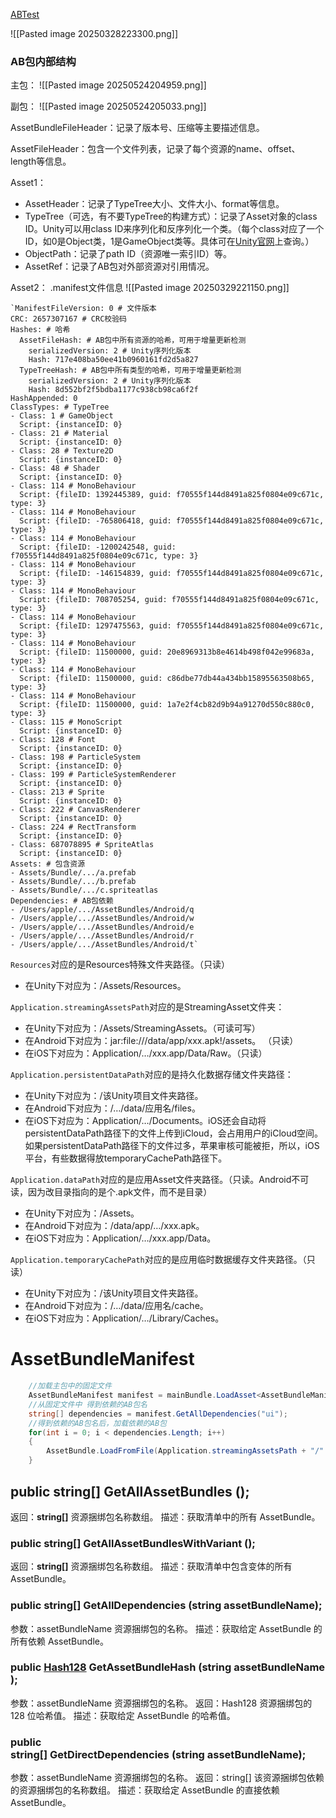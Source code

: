 [ABTest](file:///D:/Obsidian%20Unity/Unity/%E7%83%AD%E6%9B%B4%E6%96%B0%E6%96%B9%E6%A1%88/Assets/Scripts/ABTest.cs)


![[Pasted image 20250328223300.png]]

### AB包内部结构
主包：
![[Pasted image 20250524204959.png]]

副包：
![[Pasted image 20250524205033.png]]

AssetBundleFileHeader：记录了版本号、压缩等主要描述信息。

AssetFileHeader：包含一个文件列表，记录了每个资源的name、offset、length等信息。

Asset1：
- AssetHeader：记录了TypeTree大小、文件大小、format等信息。
- TypeTree（可选，有不要TypeTree的构建方式）：记录了Asset对象的class ID。Unity可以用class ID来序列化和反序列化一个类。（每个class对应了一个ID，如0是Object类，1是GameObject类等。具体可在[Unity官网](https://link.segmentfault.com/?enc=XWV10WjQs36A9dlnFy%2FAcg%3D%3D.zfwC3X8NAVtRxTV1xyCn6cshSnDSC6UFJBUykV4%2FKGM1zSABLtsQ8Lb11BMhjlnXaZBsqj8sIbOOb8Xsi3pXaQ%3D%3D)上查询。）
- ObjectPath：记录了path ID（资源唯一索引ID）等。
- AssetRef：记录了AB包对外部资源对引用情况。

Asset2：
.manifest文件信息
![[Pasted image 20250329221150.png]]

```
`ManifestFileVersion: 0 # 文件版本
CRC: 2657307167 # CRC校验码
Hashes: # 哈希
  AssetFileHash: # AB包中所有资源的哈希，可用于增量更新检测
    serializedVersion: 2 # Unity序列化版本
    Hash: 717e408ba50ee41b0960161fd2d5a827
  TypeTreeHash: # AB包中所有类型的哈希，可用于增量更新检测
    serializedVersion: 2 # Unity序列化版本
    Hash: 8d552bf2f5bdba1177c938cb98ca6f2f
HashAppended: 0
ClassTypes: # TypeTree
- Class: 1 # GameObject
  Script: {instanceID: 0}
- Class: 21 # Material
  Script: {instanceID: 0}
- Class: 28 # Texture2D
  Script: {instanceID: 0}
- Class: 48 # Shader
  Script: {instanceID: 0}
- Class: 114 # MonoBehaviour
  Script: {fileID: 1392445389, guid: f70555f144d8491a825f0804e09c671c, type: 3}
- Class: 114 # MonoBehaviour
  Script: {fileID: -765806418, guid: f70555f144d8491a825f0804e09c671c, type: 3}
- Class: 114 # MonoBehaviour
  Script: {fileID: -1200242548, guid: f70555f144d8491a825f0804e09c671c, type: 3}
- Class: 114 # MonoBehaviour
  Script: {fileID: -146154839, guid: f70555f144d8491a825f0804e09c671c, type: 3}
- Class: 114 # MonoBehaviour
  Script: {fileID: 708705254, guid: f70555f144d8491a825f0804e09c671c, type: 3}
- Class: 114 # MonoBehaviour
  Script: {fileID: 1297475563, guid: f70555f144d8491a825f0804e09c671c, type: 3}
- Class: 114 # MonoBehaviour
  Script: {fileID: 11500000, guid: 20e8969313b8e4614b498f042e99683a, type: 3}
- Class: 114 # MonoBehaviour
  Script: {fileID: 11500000, guid: c86dbe77db44a434bb15895563508b65, type: 3}
- Class: 114 # MonoBehaviour
  Script: {fileID: 11500000, guid: 1a7e2f4cb82d9b94a91270d550c880c0, type: 3}
- Class: 115 # MonoScript
  Script: {instanceID: 0}
- Class: 128 # Font
  Script: {instanceID: 0}
- Class: 198 # ParticleSystem
  Script: {instanceID: 0}
- Class: 199 # ParticleSystemRenderer
  Script: {instanceID: 0}
- Class: 213 # Sprite
  Script: {instanceID: 0}
- Class: 222 # CanvasRenderer
  Script: {instanceID: 0}
- Class: 224 # RectTransform
  Script: {instanceID: 0}
- Class: 687078895 # SpriteAtlas
  Script: {instanceID: 0}
Assets: # 包含资源
- Assets/Bundle/.../a.prefab
- Assets/Bundle/.../b.prefab
- Assets/Bundle/.../c.spriteatlas
Dependencies: # AB包依赖
- /Users/apple/.../AssetBundles/Android/q
- /Users/apple/.../AssetBundles/Android/w
- /Users/apple/.../AssetBundles/Android/e
- /Users/apple/.../AssetBundles/Android/r
- /Users/apple/.../AssetBundles/Android/t` 
```

`Resources`对应的是Resources特殊文件夹路径。（只读）
- 在Unity下对应为：/Assets/Resources。

`Application.streamingAssetsPath`对应的是StreamingAsset文件夹：
- 在Unity下对应为：/Assets/StreamingAssets。（可读可写）
- 在Android下对应为：jar:file:///data/app/xxx.apk!/assets。 （只读）
- 在iOS下对应为：Application/…/xxx.app/Data/Raw。（只读）

`Application.persistentDataPath`对应的是持久化数据存储文件夹路径：
- 在Unity下对应为：/该Unity项目文件夹路径。
- 在Android下对应为：/…/data/应用名/files。
- 在iOS下对应为：Application/…/Documents。iOS还会自动将persistentDataPath路径下的文件上传到iCloud，会占用用户的iCloud空间。如果persistentDataPath路径下的文件过多，苹果审核可能被拒，所以，iOS平台，有些数据得放temporaryCachePath路径下。

`Application.dataPath`对应的是应用Asset文件夹路径。（只读。Android不可读，因为改目录指向的是个.apk文件，而不是目录）
- 在Unity下对应为：/Assets。
- 在Android下对应为：/data/app/…/xxx.apk。
- 在iOS下对应为：Application/…/xxx.app/Data。

`Application.temporaryCachePath`对应的是应用临时数据缓存文件夹路径。（只读）
- 在Unity下对应为：/该Unity项目文件夹路径。
- 在Android下对应为：/…/data/应用名/cache。
- 在iOS下对应为：Application/…/Library/Caches。

# AssetBundleManifest
```cs
    //加载主包中的固定文件
	AssetBundleManifest manifest = mainBundle.LoadAsset<AssetBundleManifest>("AssetBundleManifest");
    //从固定文件中 得到依赖的AB包名
    string[] dependencies = manifest.GetAllDependencies("ui");
    //得到依赖的AB包名后，加载依赖的AB包
    for(int i = 0; i < dependencies.Length; i++)
    {
        AssetBundle.LoadFromFile(Application.streamingAssetsPath + "/" + dependencies[i]);
    }
```
## public string[] GetAllAssetBundles ();
返回：**string[]** 资源捆绑包名称数组。
描述：获取清单中的所有 AssetBundle。

### public string[] GetAllAssetBundlesWithVariant ();
返回：**string[]** 资源捆绑包名称数组。
描述：获取清单中包含变体的所有 AssetBundle。

### public string[] GetAllDependencies (string assetBundleName);
参数：assetBundleName   资源捆绑包的名称。
描述：获取给定 AssetBundle 的所有依赖 AssetBundle。

### public [Hash128](https://docs.unity.cn/cn/2019.4/ScriptReference/Hash128.html) GetAssetBundleHash (string assetBundleName);
参数：assetBundleName	资源捆绑包的名称。
返回：Hash128 资源捆绑包的 128 位哈希值。
描述：获取给定 AssetBundle 的哈希值。

### public string[] GetDirectDependencies (string assetBundleName);
参数：assetBundleName	资源捆绑包的名称。
返回：string[] 该资源捆绑包依赖的资源捆绑包的名称数组。
描述：获取给定 AssetBundle 的直接依赖 AssetBundle。